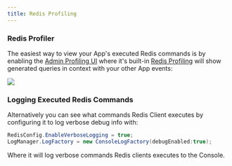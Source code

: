 ```yaml
---
title: Redis Profiling
---
```


### Redis Profiler

The easiest way to view your App's executed Redis commands is by enabling the [Admin Profiling UI](/admin-ui-features#request-logging-profiling) where it's built-in [Redis Profiling](/admin-ui-profiling#redis-profiling) will show generated queries in context with your other App events:

<a href="/admin-ui-profiling#redis-profiling" class="block flex justify-center items-center">
    <img class="max-w-screen-md" src="/images/admin-ui/profiling-redis-CommandAfter.png">
</a>

### Logging Executed Redis Commands

Alternatively you can see what commands Redis Client executes by configuring it to log verbose debug info with:

```csharp
RedisConfig.EnableVerboseLogging = true;
LogManager.LogFactory = new ConsoleLogFactory(debugEnabled:true);
```

Where it will log verbose commands Redis clients executes to the Console.
